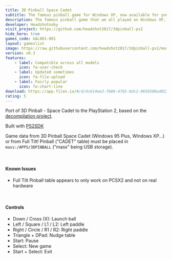 ```yaml
---
title: 3D Pinball Space Cadet
subtitle: The famous pinball game for Windows XP, now available for your PS2!
description: The famous pinball game that we all played on Windows XP, now available for your PS2!
developer: Headshotnoby
visit_project: https://github.com/headshot2017/3dpinball-ps2
hide_hero: true
games_code: GAL001-001
layout: gameslist
image: https://raw.githubusercontent.com/headshot2017/3dpinball-ps2/master/screenshot.png
version: v0.3
features:
    - label: Compatible across all models
      icon: fa-user-check
    - label: Updated sometimes
      icon: fa-file-upload
    - label: Fairly popular
      icon: fa-chart-line
download: https://app.filen.io/#/d/4c614ee3-fb09-4765-8dc2-0656508ad023#741JqXO5MJZ6K7a9dLTTf1Rp6v1Qkh3s
rating: 5
---
```


Port of 3D Pinball - Space Cadet to the PlayStation 2, based on the [decompilation project](https://github.com/k4zmu2a/SpaceCadetPinball).

Built with [PS2SDK](https://github.com/ps2dev/ps2sdk)

Game data from 3D Pinball Space Cadet (Windows 95 Plus, Windows XP...) or from Full Tilt! Pinball ("CADET" table) must be placed in `mass:/APPS/3DPINBALL` ("mass" being USB storage). 

<br>

#### Known Issues
* Full Tilt Pinball table appears to only work on PCSX2 and not on real hardware
  
<br>

#### Controls
* Down / Cross (X): Launch ball
* Left / Square / L1 / L2: Left paddle
* Right / Circle / R1 / R2: Right paddle
* Triangle + DPad: Nudge table
* Start: Pause
* Select: New game
* Start + Select: Exit
